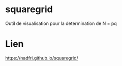 # squaregrid
Outil de visualisation pour la determination de N = pq
# Lien
https://nadfri.github.io/squaregrid/
